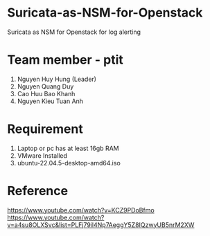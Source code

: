# Suricata-as-NSM-for-Openstack
Suricata as NSM for Openstack for log alerting

# Team member - ptit
1. Nguyen Huy Hung (Leader)
2. Nguyen Quang Duy
3. Cao Huu Bao Khanh
4. Nguyen Kieu Tuan Anh

# Requirement
1. Laptop or pc has at least 16gb RAM 
2. VMware Installed
3. ubuntu-22.04.5-desktop-amd64.iso

# Reference
https://www.youtube.com/watch?v=KCZ9PDoBfmo
https://www.youtube.com/watch?v=a4su8OLXSvc&list=PLFj79il4Np7AeggY5Z8IQzwyUB5nrM2XW

